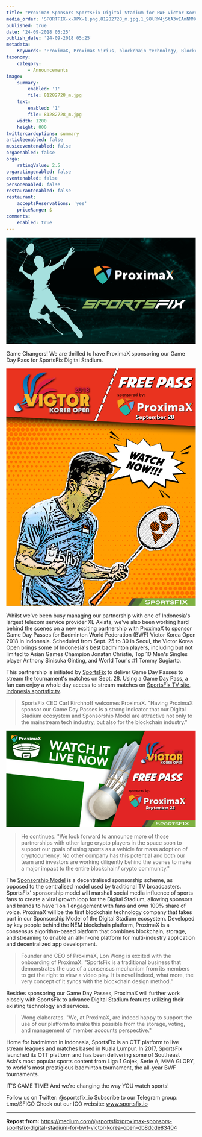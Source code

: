 ```yaml
---
title: "ProximaX Sponsors SportsFix Digital Stadium for BWF Victor Korea\_Open"
media_order: 'SPORTFIX-x-XPX-1.png,81282728_m.jpg,1_98lRW4jStA3vIAmNMMAjAg.png,SPORTFIX-x-XPX.png,1_f98dlE4y8v5IS8okqJXeFw (1).png'
published: true
date: '24-09-2018 05:25'
publish_date: '24-09-2018 05:25'
metadata:
    Keywords: 'ProximaX, ProximaX Sirius, blockchain technology, Blockchain powered, Blockchain protocol, Distributed ledger technology, DLT, dlt, Distributed ledger, Decentralized database, Decentralized database technology, Decentralized storage, Decentralized storage technology, Decentralized supply chain, Decentralized streaming, Integrated and distributed ledger technology, IaDLt, Peer-to-peer technology, Peer to peer streaming, Peer to peer, Consensus mechanism, Consensus protocol, Asymmetric encryption, Data encryption, Off-chain storage, Off-chain streaming, Distributed File Management System, DFMS, Super Contract, Immutability, Data encryption, Encrypted by default, Permissioned, Permission based, Tokenomics, Token economics, Crypto trading, Cryptocurrency, Supply chain, CSD, Central Securities Depository, STO, Security Token Offering, Decentralized supply chain, STO, Private blockchain, DAapps, Decentralized applications, Blockchain apps, Streaming Layer, Streaming Node, Storage Layer, Storage Node, Sharded Information, Sharded Data, Use Case, Use Cases, Blockchain Consensus, Consensus Protocol, Enterprise Solution, Enterprise Solutions, System Integration, Transparency, Immutability, Irreversibility, Traceability, Proof of Bandwidth, Proof of Conflation Aggregate, Proof of Storage, Encryption, Data Security, Data Privacy, Cyber Security, Hackers, Hacking, Nodes, Public Chain, Private Chain, Hybrid Chain, Public & Private Chain, Catapult, SDK, SDKs, Software Development Kits, Super Contract, Super Contracts, Smart Contract, Smart Contracts, Peer-to-Peer , Peer-to-Peer Storage, Software-as-a-Service, SaaS, Lon Wong, PSP, PeerStream, PeerStream Protocol, Anonymous streaming, New Economic Model, New Economic Model Foundation, 482.solutions, Ministry of Community Development UAE, Dragonfly  Fintech, Xarcade, Testnet, Test network, Mainnet, Main network, Tokenomics, Token Economics, XPX, Crypto Currency, Crypto Currencies, Crypto Exchange, Crypto Exchanges, Bitcoin, Zero trust, Escrow, Onchain escrow, Trustless swaps, Trustless, Onion routing, SIM Identity attestation, ProximaX KYC, KYC, Know Your Customer, Know Your Counter Party, Onboarding Customer, Customer Onboarding, Identity Management, Identity Management System, Identity Verification, Identity Authentication, Anti-Money Laundering, AML, RegTech, Regulation Tech, Regulation Technology, GDPR, General Data Protection Regulation, EU GDPR, European Union GDPR, European Union General Data Protection Regulation, Knowyourcustomer, Compliance system, Compliance systems, , ProximaX Suite, Office Suite, Office Collaboration, Workforce Collaboration, Collaboration, Real Time Collaboration, Office suite, word processing, Office collaboration, File sharing, Decentralized file sharing, Real Time Editing, Office Productivity, Productivity, Office Applications, Microsoft Office, Word Processor, Word Processing, Microsoft Word Spreadsheet, Spreadsheets, Excel, Microsoft Excel, Presentation, Presentations, Microsoft Powerpoint, Powerpoint, Keynote, Collabora Office, LibreOffice, Collabora Productivity, Collabora Productivity Ltd,'
taxonomy:
    category:
        - Announcements
image:
    summary:
        enabled: '1'
        file: 81282728_m.jpg
    text:
        enabled: '1'
        file: 81282728_m.jpg
    width: 1200
    height: 800
twittercardoptions: summary
articleenabled: false
musiceventenabled: false
orgaenabled: false
orga:
    ratingValue: 2.5
orgaratingenabled: false
eventenabled: false
personenabled: false
restaurantenabled: false
restaurant:
    acceptsReservations: 'yes'
    priceRange: $
comments:
    enabled: true
---
```


![](SPORTFIX-x-XPX.png)

Game Changers! We are thrilled to have ProximaX sponsoring our Game Day Pass for SportsFix Digital Stadium.

![](1_98lRW4jStA3vIAmNMMAjAg.png)

Whilst we've been busy managing our partnership with one of Indonesia's largest telecom service provider XL Axiata, we've also been working hard behind the scenes on a new exciting partnership with ProximaX to sponsor Game Day Passes for Badminton World Federation (BWF) Victor Korea Open 2018 in Indonesia.
Scheduled from Sept. 25 to 30 in Seoul, the Victor Korea Open brings some of Indonesia's best badminton players, including but not limited to Asian Games Champion Jonatan Christie, Top 10 Men's Singles player Anthony Sinisuka Ginting, and World Tour's #1 Tommy Sugiarto.

This partnership is initiated by [SportsFix](https://sportsfix.io/) to deliver Game Day Passes to stream the tournament's matches on Sept. 28. Using a Game Day Pass, a fan can enjoy a whole day access to stream matches on [SportsFix TV site](https://sportsfix.io/), [indonesia.sportsfix.tv](https://indonesia.sportsfix.tv/).

> SportsFix CEO Carl Kirchhoff welcomes ProximaX. "Having ProximaX sponsor our Game Day Passes is a strong indicator that our Digital Stadium ecosystem and Sponsorship Model are attractive not only to the mainstream tech industry, but also for the blockchain industry."

![](1_f98dlE4y8v5IS8okqJXeFw%20%281%29.png)

> He continues. "We look forward to announce more of those partnerships with other large crypto players in the space soon to support our goals of using sports as a vehicle for mass adoption of cryptocurrency. No other company has this potential and both our team and investors are working diligently behind the scenes to make a major impact to the entire blockchain/ crypto community."

The [Sponsorship Model](https://medium.com/@sportsfix/former-ioc-director-michael-payne-joins-sportsfix-advisory-board-b6100a3c6a13) is a decentralised sponsorship scheme, as opposed to the centralised model used by traditional TV broadcasters. SportsFix' sponsorship model will marshall social media influence of sports fans to create a viral growth loop for the Digital Stadium, allowing sponsors and brands to have 1 on 1 engagement with fans and own 100% share of voice.
ProximaX will be the first blockchain technology company that takes part in our Sponsorship Model of the Digital Stadium ecosystem. Developed by key people behind the NEM blockchain platform, ProximaX is a consensus algorithm-based platform that combines blockchain, storage, and streaming to enable an all-in-one platform for multi-industry application and decentralized app development.

> Founder and CEO of ProximaX, Lon Wong is excited with the onboarding of ProximaX. "SportsFix is a traditional business that demonstrates the use of a consensus mechanism from its members to get the right to view a video play. It is novel indeed, what more, the very concept of it syncs with the blockchain design method."

Besides sponsoring our Game Day Passes, ProximaX will further work closely with SportsFix to advance Digital Stadium features utilizing their existing technology and services.

> Wong elaborates. "We, at ProximaX, are indeed happy to support the use of our platform to make this possible from the storage, voting, and management of member accounts perspective."

Home for badminton in Indonesia, SportsFix is an OTT platform to live stream leagues and matches based in Kuala Lumpur. In 2017, SportsFix launched its OTT platform and has been delivering some of Southeast Asia's most popular sports content from Liga 1 Gojek, Serie A, MMA GLORY, to world's most prestigious badminton tournament, the all-year BWF tournaments.

IT'S GAME TIME! And we're changing the way YOU watch sports!

Follow us on Twitter: @sportsfix_io
Subscribe to our Telegram group: t.me/SFICO
Check out our ICO website: www.sportsfix.io

---

**Repost from:** https://medium.com/@sportsfix/proximax-sponsors-sportsfix-digital-stadium-for-bwf-victor-korea-open-db8dcde83404
